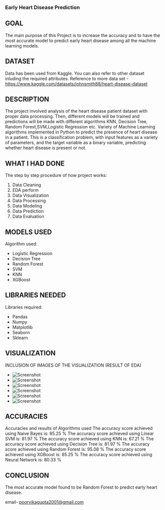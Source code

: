 ### Early Heart Disease Prediction

## GOAL

The main purpose of this Project is to increase the accuracy and to have the most accurate model to predict early heart disease among all the machine learning models.

## DATASET

Data has been used from Kaggle.
You can also refer to other dataset inluding the required attributes.
Reference to more data set - https://www.kaggle.com/datasets/johnsmith88/heart-disease-dataset

## DESCRIPTION

The project involved analysis of the heart disease patient dataset with proper data processing. Then, different models will be trained and predictions will be made with different algorithms KNN, Decision Tree, Random Forest,SVM,Logistic Regression etc. Variety of Machine Learning algorithms implemented in Python to predict the presence of heart disease in a patient. This is a classification problem, with input features as a variety of parameters, and the target variable as a binary variable, predicting whether heart disease is present or not.

## WHAT I HAD DONE

The step by step procedure of how project works:
1. Data Cleaning
2. EDA perform
3. Data Visualization
4. Data Processing
5. Data Modeling
6. Data Prediction
7. Data Evaluation

## MODELS USED

Algorithm used:
* Logistic Regression
* Decision Tree
* Random Forest
* SVM
* KNN
* XGBoost

## LIBRARIES NEEDED

Libraries required:
* Pandas
* Numpy
* Matplotlib
* Seaborn
* Sklearn


## VISUALIZATION

INCLUSION OF IMAGES OF THE VISUALIZATION (RESULT OF EDA)
- ![Screenshot](/home/skyfly/GSSOc/World-of-AI-1/machine_learning/Heart_disease_prediction/images/output.png)
- ![Screenshot](/home/skyfly/GSSOc/World-of-AI-1/machine_learning/Heart_disease_prediction/images/output2.png)
- ![Screenshot](//home/skyfly/GSSOc/World-of-AI-1/machine_learning/Heart_disease_prediction/images/output3.png)
- ![Screenshot](/home/skyfly/GSSOc/World-of-AI-1/machine_learning/Heart_disease_prediction/images/output4.png)
- ![Screenshot](/home/skyfly/GSSOc/World-of-AI-1/machine_learning/Heart_disease_prediction/images/output6.png)
- ![Screenshot](/home/skyfly/GSSOc/World-of-AI-1/machine_learning/Heart_disease_prediction/images/output7.png)


## ACCURACIES

Accuracies and results of Algorithms used
The accuracy score achieved using Naive Bayes is: 85.25 %
The accuracy score achieved using Linear SVM is: 81.97 %
The accuracy score achieved using KNN is: 67.21 %
The accuracy score achieved using Decision Tree is: 81.97 %
The accuracy score achieved using Random Forest is: 95.08 %
The accuracy score achieved using XGBoost is: 85.25 %
The accuracy score achieved using Neural Network is: 80.33 %

## CONCLUSION
The most accurate model found to be Random Forest to predict early heart disease.

email- poorvikagupta2001@gmail.com